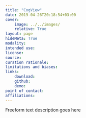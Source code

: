 ```yaml
---
title: "CogView"
date: 2019-04-26T20:18:54+03:00
cover:
    image: ../../images/
    relative: True
layout: page
hideMeta: True
modality:
intended use:
license:
source:
curation rationale:
limitations and biases:
links: 
    download:
    github:
    demo:
point of contact: 
affiliations: 
---
```


Freeform text description goes here
